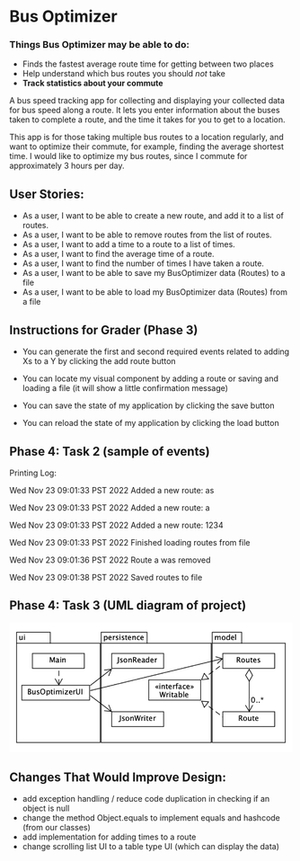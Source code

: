 # Bus Optimizer

### Things Bus Optimizer may be able to do:
- Finds the fastest average route time for getting between two places
- Help understand which bus routes you should *not* take
- **Track statistics about your commute**

A bus speed tracking app for collecting and displaying your collected data for bus speed along a route. 
It lets you enter information about the buses taken to complete a route, and the time it takes for you to get to a location.

This app is for those taking multiple bus routes to a location regularly, and want to optimize their commute, for example, finding the average shortest time.
I would like to optimize my bus routes, since I commute for approximately 3 hours per day.

## User Stories:
- As a user, I want to be able to create a new route, and add it to a list of routes.
- As a user, I want to be able to remove routes from the list of routes.
- As a user, I want to add a time to a route to a list of times.
- As a user, I want to find the average time of a route.
- As a user, I want to find the number of times I have taken a route.
- As a user, I want to be able to save my BusOptimizer data (Routes) to a file
- As a user, I want to be able to load my BusOptimizer data (Routes) from a file


## Instructions for Grader (Phase 3)
- You can generate the first and second required events related to adding Xs to a Y by clicking the add route button
    
- You can locate my visual component by adding a route or saving and loading a file 
   (it will show a little confirmation message)
    
- You can save the state of my application by clicking the save button
- You can reload the state of my application by clicking the load button
    
## Phase 4: Task 2 (sample of events)
Printing Log:

Wed Nov 23 09:01:33 PST 2022
Added a new route: as

Wed Nov 23 09:01:33 PST 2022
Added a new route: a

Wed Nov 23 09:01:33 PST 2022
Added a new route: 1234

Wed Nov 23 09:01:33 PST 2022
Finished loading routes from file

Wed Nov 23 09:01:36 PST 2022
Route a was removed

Wed Nov 23 09:01:38 PST 2022
Saved routes to file

## Phase 4: Task 3 (UML diagram of project)
![UML Diagram](umlproject.png)

## Changes That Would Improve Design:
- add exception handling / reduce code duplication in checking if an object is null
- change the method Object.equals to implement equals and hashcode (from our classes)
- add implementation for adding times to a route
- change scrolling list UI to a table type UI (which can display the data)
